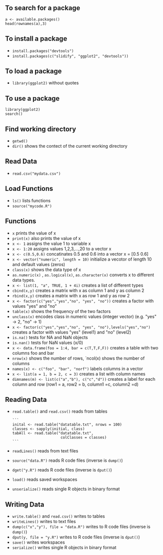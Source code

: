 ## To search for a package
  ```
  a <- available.packages()
  head(rownames(a),3)
  ```

## To install a package
*  `install.packages("devtools")`
*  `install.packages(c("slidify", "ggplot2", "devtools"))`
  
## To load a package
*  `library(ggplot2)` without quotes

## To use a package
  ```
  library(ggplot2)
  search()
  ```
  
## Find working directory
* `getwd()`
* `dir()` shows the contect of the current working directory

## Read Data
* `read.csv("mydata.csv")`

## Load Functions
* `ls()` lists functions
* `source("mycode.R")`

## Functions
* `x` prints the value of x
* `print(x)` also prints the value of x
* `x <- 1` assigns the value 1 to variable x
* `x <- 1:20` assigns values 1,2,3,...,20 to a vector x
* `x <- c(0.5,0.6)` concatinates 0.5 and 0.6 into a vector x = [0.5 0.6]
* `x <- vector("numeric", length = 10)` initialize a vecotor of length 10 and default values (zeros)
* `class(x)` shows the data type of x
* `as.numeric(x)` , `as.logical(x)`, `as.character(x)` converts x to different data types.
* `x <- list(1, "a", TRUE, 1 + 4i)` creates a list of different types
* `cbind(x,y)` creates a matrix with x as column 1 and y as column 2
* `rbind(x,y)` creates a matrix with x as row 1 and y as row 2
* `x <- factor(c("yes","yes","no", "yes", "no"))` creates a factor with values "yes" and "no"
* `table(x)` shows the frequency of the two factors
* `unclass(x)` encodes class in numeric values (integer vector) (e.g. "yes" -> 2, "no" -> 1)
* `x <- factor(c("yes","yes","no", "yes", "no"),levels("yes","no")` creates a factor with values "yes" (level1) and "no" (level2)
* `is.na()` tests for NA and NaN objects
* `is.nan()` tests for NaN values (x/0)
* `x <- data.frame(foo = 1:4, bar = c(T,T,F,F))` creates a table with two columns foo and bar
* `nrow(x)` shows the number of rows, `ncol(x) shows the number of columns
* `names(x) <- c("foo", "bar", "norf")` labels columns in a vector
* `x <- list(a = 1, b = 2, c = 3)` creates a list with column names
* `dimnames(m) <- list(c("a","b"), c("c","d"))` creates a label for each column and row (row1 = a, row2 = b, column1 =c, column2 =d)

## Reading Data
* `read.table()` and `read.csv()` reads from tables
    
      ```
      inital <- read.table("datatable.txt", nrows = 100)
      classes <- sapply(initial, class)
      tabAll <- read.table("datatable.txt",
                            colClasses = classes)
      ```
* `readLines()` reads from text files
* `source("data.R")` reads R code files (inverse is `dump()`)
* `dget("y.R")` reads R code files (inverse is `dput()`)
* `load()` reads saved workspaces
* `unserialize()` reads single R objects in binary format

## Writing Data
* `write.table()` and `read.csv()` writes to tables
* `writeLines()` writes to text files
* `dump(c("x","y"), file = "data.R")` writes to R code files (inverse is `dump()`)
* `dput(y, file = "y.R")` writes to  R code files (inverse is `dput()`)
* `save()` writes workspaces
* `serialize()` writes single R objects in binary format
